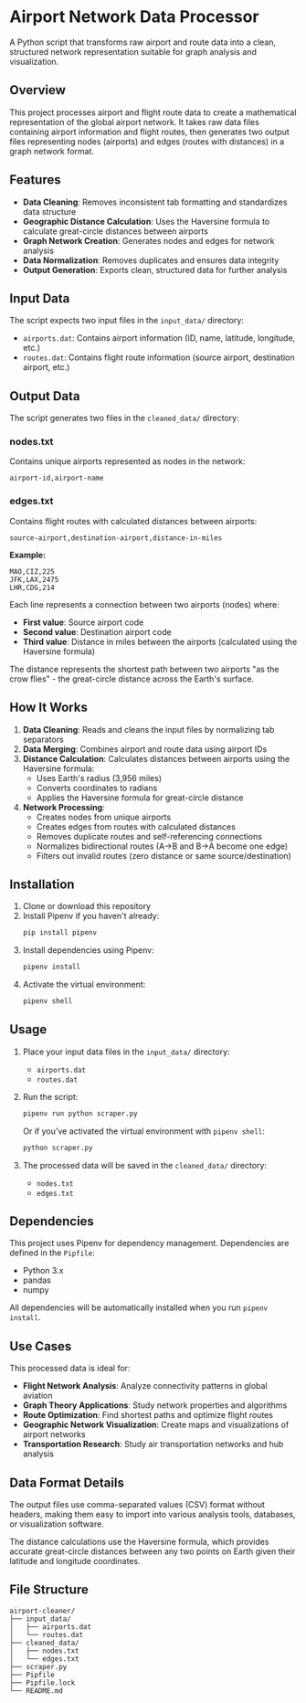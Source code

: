# Airport Network Data Processor

A Python script that transforms raw airport and route data into a clean, structured network representation suitable for graph analysis and visualization.

## Overview

This project processes airport and flight route data to create a mathematical representation of the global airport network. It takes raw data files containing airport information and flight routes, then generates two output files representing nodes (airports) and edges (routes with distances) in a graph network format.

## Features

-   **Data Cleaning**: Removes inconsistent tab formatting and standardizes data structure
-   **Geographic Distance Calculation**: Uses the Haversine formula to calculate great-circle distances between airports
-   **Graph Network Creation**: Generates nodes and edges for network analysis
-   **Data Normalization**: Removes duplicates and ensures data integrity
-   **Output Generation**: Exports clean, structured data for further analysis

## Input Data

The script expects two input files in the `input_data/` directory:

-   `airports.dat`: Contains airport information (ID, name, latitude, longitude, etc.)
-   `routes.dat`: Contains flight route information (source airport, destination airport, etc.)

## Output Data

The script generates two files in the `cleaned_data/` directory:

### nodes.txt

Contains unique airports represented as nodes in the network:

```
airport-id,airport-name
```

### edges.txt

Contains flight routes with calculated distances between airports:

```
source-airport,destination-airport,distance-in-miles
```

**Example:**

```
MAO,CIZ,225
JFK,LAX,2475
LHR,CDG,214
```

Each line represents a connection between two airports (nodes) where:

-   **First value**: Source airport code
-   **Second value**: Destination airport code
-   **Third value**: Distance in miles between the airports (calculated using the Haversine formula)

The distance represents the shortest path between two airports "as the crow flies" - the great-circle distance across the Earth's surface.

## How It Works

1. **Data Cleaning**: Reads and cleans the input files by normalizing tab separators
2. **Data Merging**: Combines airport and route data using airport IDs
3. **Distance Calculation**: Calculates distances between airports using the Haversine formula:
    - Uses Earth's radius (3,956 miles)
    - Converts coordinates to radians
    - Applies the Haversine formula for great-circle distance
4. **Network Processing**:
    - Creates nodes from unique airports
    - Creates edges from routes with calculated distances
    - Removes duplicate routes and self-referencing connections
    - Normalizes bidirectional routes (A→B and B→A become one edge)
    - Filters out invalid routes (zero distance or same source/destination)

## Installation

1. Clone or download this repository
2. Install Pipenv if you haven't already:
    ```bash
    pip install pipenv
    ```
3. Install dependencies using Pipenv:
    ```bash
    pipenv install
    ```
4. Activate the virtual environment:
    ```bash
    pipenv shell
    ```

## Usage

1. Place your input data files in the `input_data/` directory:

    - `airports.dat`
    - `routes.dat`

2. Run the script:

    ```bash
    pipenv run python scraper.py
    ```

    Or if you've activated the virtual environment with `pipenv shell`:

    ```bash
    python scraper.py
    ```

3. The processed data will be saved in the `cleaned_data/` directory:
    - `nodes.txt`
    - `edges.txt`

## Dependencies

This project uses Pipenv for dependency management. Dependencies are defined in the `Pipfile`:

-   Python 3.x
-   pandas
-   numpy

All dependencies will be automatically installed when you run `pipenv install`.

## Use Cases

This processed data is ideal for:

-   **Flight Network Analysis**: Analyze connectivity patterns in global aviation
-   **Graph Theory Applications**: Study network properties and algorithms
-   **Route Optimization**: Find shortest paths and optimize flight routes
-   **Geographic Network Visualization**: Create maps and visualizations of airport networks
-   **Transportation Research**: Study air transportation networks and hub analysis

## Data Format Details

The output files use comma-separated values (CSV) format without headers, making them easy to import into various analysis tools, databases, or visualization software.

The distance calculations use the Haversine formula, which provides accurate great-circle distances between any two points on Earth given their latitude and longitude coordinates.

## File Structure

```
airport-cleaner/
├── input_data/
│   ├── airports.dat
│   └── routes.dat
├── cleaned_data/
│   ├── nodes.txt
│   └── edges.txt
├── scraper.py
├── Pipfile
├── Pipfile.lock
└── README.md
```
